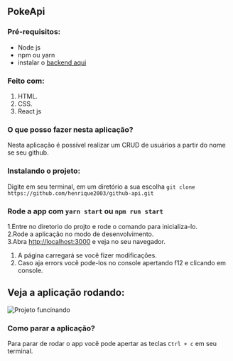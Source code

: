 ## PokeApi

### Pré-requisitos:
  * Node js
  * npm ou yarn
  * instalar o [backend aqui](https://github.com/henrique2003/api-github-backend)

### Feito com:
1. HTML.<br />
2. CSS.<br />
3. React js<br />

### O que posso fazer nesta aplicação?
Nesta aplicação é possível realizar um CRUD de usuários a partir do nome se seu github.

### Instalando o projeto:

Digite em seu terminal, em um diretório a sua escolha `git clone https://github.com/henrique2003/github-api.git`<br/>

### Rode a app com `yarn start` ou `npm run start`

1.Entre no diretorio do projto e rode o comando para inicializa-lo.<br />
2.Rode a aplicação no modo de desenvolvimento.<br />
3.Abra [http://localhost:3000](http://localhost:3000) e veja no seu navegador.

1. A página carregará se você fizer modificações.<br />
2. Caso aja errors você pode-los no console apertando f12 e clicando em console.<br />

## Veja a aplicação rodando:
![Projeto funcinando](/action.gif)

### Como parar a aplicação?

Para parar de rodar o app você pode apertar as teclas `Ctrl + c` em seu terminal.
